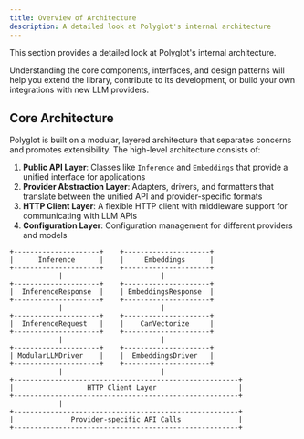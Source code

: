 ```yaml
---
title: Overview of Architecture
description: A detailed look at Polyglot's internal architecture
---
```


This section provides a detailed look at Polyglot's internal architecture.

Understanding the core components, interfaces, and design patterns will help you extend the library, contribute to its development, or build your own integrations with new LLM providers.


## Core Architecture

Polyglot is built on a modular, layered architecture that separates concerns and promotes extensibility. The high-level architecture consists of:

1. **Public API Layer**: Classes like `Inference` and `Embeddings` that provide a unified interface for applications
2. **Provider Abstraction Layer**: Adapters, drivers, and formatters that translate between the unified API and provider-specific formats
3. **HTTP Client Layer**: A flexible HTTP client with middleware support for communicating with LLM APIs
4. **Configuration Layer**: Configuration management for different providers and models


```
+---------------------+    +---------------------+
|      Inference      |    |     Embeddings      |
+---------------------+    +---------------------+
            |                        |
+---------------------+    +---------------------+
|  InferenceResponse  |    | EmbeddingsResponse  |
+---------------------+    +---------------------+
            |                        |
+---------------------+    +---------------------+
|  InferenceRequest   |    |    CanVectorize     |
+---------------------+    +---------------------+
            |                        |
+---------------------+    +---------------------+
| ModularLLMDriver    |    |  EmbeddingsDriver   |
+---------------------+    +---------------------+
            |                        |
+-------------------------------------------------------+
|                  HTTP Client Layer                    |
+-------------------------------------------------------+
            |
+-------------------------------------------------------+
|              Provider-specific API Calls              |
+-------------------------------------------------------+
```
